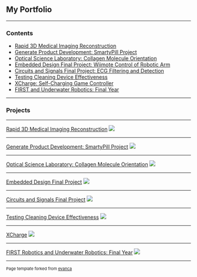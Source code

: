 ## My Portfolio

---

### Contents

- [Rapid 3D Medical Imaging Reconstruction](/3d_image)
- [Generate Product Development: SmartyPill Project](/smarty_pill)
- [Optical Science Laboratory: Collagen Molecule Orientation](/collagen)
- [Embedded Design Final Project: Wiimote Control of Robotic Arm](/embedded_design)
- [Circuits and Signals Final Project: ECG Filtering and Detection](/circuits_final)
- [Testing Cleaning Device Effectiveness](/cleaning_device)
- [XCharge: Self-Charging Game Controller](/xcharge)
- [FIRST and Underwater Robotics: Final Year](/robotics)

---

### Projects

___
[Rapid 3D Medical Imaging Reconstruction](/3d_image)
<img src="images/3d_thumbnail.png?raw=true"/>

---
[Generate Product Development: SmartyPill Project](/smarty_pill)
<img src="images/smarty_pill_sample_design.png?raw=true"/>

---
[Optical Science Laboratory: Collagen Molecule Orientation](/collagen)
<img src="images/collagen_result_simple_CNN.png?raw=true"/>

---
[Embedded Design Final Project](/embedded_design)
<img src="images/embedded_header.png?raw=true"/>

---
[Circuits and Signals Final Project](/circuits_final)
<img src="images/circuits_header.png?raw=true"/>

---
[Testing Cleaning Device Effectiveness](/cleaning_device)
<img src="images/cleaning_toi_cleanboi.png?raw=true"/>

---
[XCharge](/xcharge)
<img src="images/xcharge_header.png?raw=true"/>

---
[FIRST Robotics and Underwater Robotics: Final Year](/robotics)
<img src="images/robotics_header.jpg?raw=true"/>

---
<p style="font-size:11px">Page template forked from <a href="https://github.com/evanca/quick-portfolio">evanca</a></p>
<!-- Remove above link if you don't want to attibute -->
